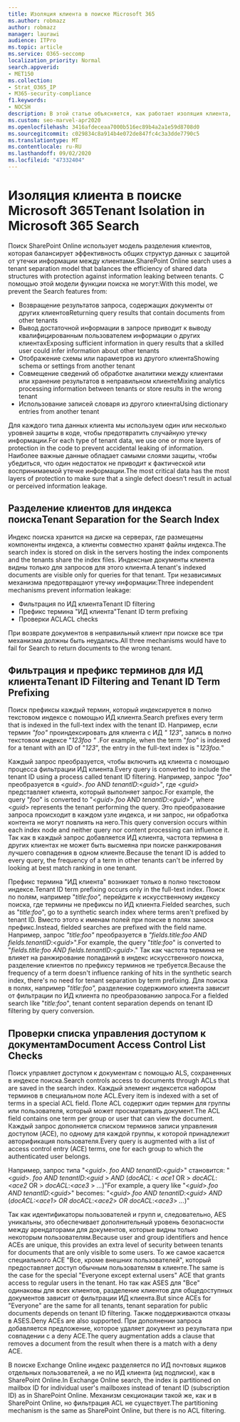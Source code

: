 ```yaml
---
title: Изоляция клиента в поиске Microsoft 365
ms.author: robmazz
author: robmazz
manager: laurawi
audience: ITPro
ms.topic: article
ms.service: O365-seccomp
localization_priority: Normal
search.appverid:
- MET150
ms.collection:
- Strat_O365_IP
- M365-security-compliance
f1.keywords:
- NOCSH
description: В этой статье объясняется, как работает изоляция клиента, чтобы разделить данные клиента в поиске Microsoft 365.
ms.custom: seo-marvel-apr2020
ms.openlocfilehash: 3416afdeceaa7000b516ec89b4a2a1e59d8708d0
ms.sourcegitcommit: c029834c8a914b4e072de847fc4c3a3dde7790c5
ms.translationtype: MT
ms.contentlocale: ru-RU
ms.lasthandoff: 09/02/2020
ms.locfileid: "47332404"
---
```

# <a name="tenant-isolation-in-microsoft-365-search"></a><span data-ttu-id="00a07-103">Изоляция клиента в поиске Microsoft 365</span><span class="sxs-lookup"><span data-stu-id="00a07-103">Tenant Isolation in Microsoft 365 Search</span></span>

<span data-ttu-id="00a07-104">Поиск SharePoint Online использует модель разделения клиентов, которая балансирует эффективность общих структур данных с защитой от утечки информации между клиентами.</span><span class="sxs-lookup"><span data-stu-id="00a07-104">SharePoint Online search uses a tenant separation model that balances the efficiency of shared data structures with protection against information leaking between tenants.</span></span> <span data-ttu-id="00a07-105">С помощью этой модели функции поиска не могут:</span><span class="sxs-lookup"><span data-stu-id="00a07-105">With this model, we prevent the Search features from:</span></span>

- <span data-ttu-id="00a07-106">Возвращение результатов запроса, содержащих документы от других клиентов</span><span class="sxs-lookup"><span data-stu-id="00a07-106">Returning query results that contain documents from other tenants</span></span>
- <span data-ttu-id="00a07-107">Вывод достаточной информации в запросе приводит к выводу квалифицированным пользователем информации о других клиентах</span><span class="sxs-lookup"><span data-stu-id="00a07-107">Exposing sufficient information in query results that a skilled user could infer information about other tenants</span></span>
- <span data-ttu-id="00a07-108">Отображение схемы или параметров из другого клиента</span><span class="sxs-lookup"><span data-stu-id="00a07-108">Showing schema or settings from another tenant</span></span>
- <span data-ttu-id="00a07-109">Совмещение сведений об обработке аналитики между клиентами или хранение результатов в неправильном клиенте</span><span class="sxs-lookup"><span data-stu-id="00a07-109">Mixing analytics processing information between tenants or store results in the wrong tenant</span></span>
- <span data-ttu-id="00a07-110">Использование записей словаря из другого клиента</span><span class="sxs-lookup"><span data-stu-id="00a07-110">Using dictionary entries from another tenant</span></span>

<span data-ttu-id="00a07-111">Для каждого типа данных клиента мы используем один или несколько уровней защиты в коде, чтобы предотвратить случайную утечку информации.</span><span class="sxs-lookup"><span data-stu-id="00a07-111">For each type of tenant data, we use one or more layers of protection in the code to prevent accidental leaking of information.</span></span> <span data-ttu-id="00a07-112">Наиболее важные данные обладает самыми слоями защиты, чтобы убедиться, что один недостаток не приводит к фактической или воспринимаемой утечке информации.</span><span class="sxs-lookup"><span data-stu-id="00a07-112">The most critical data has the most layers of protection to make sure that a single defect doesn't result in actual or perceived information leakage.</span></span>

## <a name="tenant-separation-for-the-search-index"></a><span data-ttu-id="00a07-113">Разделение клиентов для индекса поиска</span><span class="sxs-lookup"><span data-stu-id="00a07-113">Tenant Separation for the Search Index</span></span>

<span data-ttu-id="00a07-114">Индекс поиска хранится на диске на серверах, где размещены компоненты индекса, а клиенты совместно хранят файлы индекса.</span><span class="sxs-lookup"><span data-stu-id="00a07-114">The search index is stored on disk in the servers hosting the index components and the tenants share the index files.</span></span> <span data-ttu-id="00a07-115">Индексные документы клиента видны только для запросов для этого клиента.</span><span class="sxs-lookup"><span data-stu-id="00a07-115">A tenant's indexed documents are visible only for queries for that tenant.</span></span> <span data-ttu-id="00a07-116">Три независимых механизма предотвращают утечку информации:</span><span class="sxs-lookup"><span data-stu-id="00a07-116">Three independent mechanisms prevent information leakage:</span></span>

- <span data-ttu-id="00a07-117">Фильтрация по ИД клиента</span><span class="sxs-lookup"><span data-stu-id="00a07-117">Tenant ID filtering</span></span>
- <span data-ttu-id="00a07-118">Префикс термина "ИД клиента"</span><span class="sxs-lookup"><span data-stu-id="00a07-118">Tenant ID term prefixing</span></span>
- <span data-ttu-id="00a07-119">Проверки ACL</span><span class="sxs-lookup"><span data-stu-id="00a07-119">ACL checks</span></span>

<span data-ttu-id="00a07-120">При возврате документов в неправильный клиент при поиске все три механизма должны быть неудались.</span><span class="sxs-lookup"><span data-stu-id="00a07-120">All three mechanisms would have to fail for Search to return documents to the wrong tenant.</span></span>

## <a name="tenant-id-filtering-and-tenant-id-term-prefixing"></a><span data-ttu-id="00a07-121">Фильтрация и префикс терминов для ИД клиента</span><span class="sxs-lookup"><span data-stu-id="00a07-121">Tenant ID Filtering and Tenant ID Term Prefixing</span></span>

<span data-ttu-id="00a07-122">Поиск префиксы каждый термин, который индексируется в полно текстовом индексе с помощью ИД клиента.</span><span class="sxs-lookup"><span data-stu-id="00a07-122">Search prefixes every term that is indexed in the full-text index with the tenant ID.</span></span> <span data-ttu-id="00a07-123">Например, если термин *"foo"* проиндексировать для клиента с ИД *" 123*", запись в полно текстовом индексе "*123foo " .*</span><span class="sxs-lookup"><span data-stu-id="00a07-123">For example, when the term "*foo*" is indexed for a tenant with an ID of "*123*", the entry in the full-text index is "*123foo.*"</span></span>

<span data-ttu-id="00a07-124">Каждый запрос преобразуется, чтобы включить ид клиента с помощью процесса фильтрации ИД клиента.</span><span class="sxs-lookup"><span data-stu-id="00a07-124">Every query is converted to include the tenant ID using a process called tenant ID filtering.</span></span> <span data-ttu-id="00a07-125">Например, запрос *"foo"* преобразуется в <*guid*>. *foo* AND *tenantID*:<*guid*>", где <*guid>* представляет клиента, который выполняет запрос.</span><span class="sxs-lookup"><span data-stu-id="00a07-125">For example, the query "*foo*" is converted to "<*guid*>.*foo* AND *tenantID*:<*guid*>", where <*guid*> represents the tenant performing the query.</span></span> <span data-ttu-id="00a07-126">Это преобразование запроса происходит в каждом узле индекса, и ни запрос, ни обработка контента не могут повлиять на него.</span><span class="sxs-lookup"><span data-stu-id="00a07-126">This query conversion occurs within each index node and neither query nor content processing can influence it.</span></span> <span data-ttu-id="00a07-127">Так как в каждый запрос добавляется ИД клиента, частота термина в других клиентах не может быть высмеяна при поиске ранжирования лучшего совпадения в одном клиенте.</span><span class="sxs-lookup"><span data-stu-id="00a07-127">Because the tenant ID is added to every query, the frequency of a term in other tenants can't be inferred by looking at best match ranking in one tenant.</span></span>

<span data-ttu-id="00a07-128">Префикс термина "ИД клиента" возникает только в полно текстовом индексе.</span><span class="sxs-lookup"><span data-stu-id="00a07-128">Tenant ID term prefixing occurs only in the full-text index.</span></span> <span data-ttu-id="00a07-129">Поиск по полям, например "*title:foo",* перейдите к искусственному индексу поиска, где термины не префиксы по ИД клиента.</span><span class="sxs-lookup"><span data-stu-id="00a07-129">Fielded searches, such as "*title:foo*", go to a synthetic search index where terms aren't prefixed by tenant ID.</span></span> <span data-ttu-id="00a07-130">Вместо этого к именам полей при поиске в полях занося префикс.</span><span class="sxs-lookup"><span data-stu-id="00a07-130">Instead, fielded searches are prefixed with the field name.</span></span> <span data-ttu-id="00a07-131">Например, запрос *"title:foo"* преобразуется в *"fields.title:foo AND fields.tenantID*:<*guid*>".</span><span class="sxs-lookup"><span data-stu-id="00a07-131">For example, the query "*title:foo*" is converted to "*fields.title:foo AND fields.tenantID*:<*guid*>."</span></span> <span data-ttu-id="00a07-132">Так как частота термина не влияет на ранжирование попаданий в индекс искусственного поиска, разделение клиентов по префиксу терминов не требуется.</span><span class="sxs-lookup"><span data-stu-id="00a07-132">Because the frequency of a term doesn't influence ranking of hits in the synthetic search index, there's no need for tenant separation by term prefixing.</span></span> <span data-ttu-id="00a07-133">Для поиска в полях, например "*title:foo",* разделение содержимого клиента зависит от фильтрации по ИД клиента по преобразованию запроса.</span><span class="sxs-lookup"><span data-stu-id="00a07-133">For a fielded search like "*title:foo*", tenant content separation depends on tenant ID filtering by query conversion.</span></span>

## <a name="document-access-control-list-checks"></a><span data-ttu-id="00a07-134">Проверки списка управления доступом к документам</span><span class="sxs-lookup"><span data-stu-id="00a07-134">Document Access Control List Checks</span></span>

<span data-ttu-id="00a07-135">Поиск управляет доступом к документам с помощью ALS, сохраненных в индексе поиска.</span><span class="sxs-lookup"><span data-stu-id="00a07-135">Search controls access to documents through ACLs that are saved in the search index.</span></span> <span data-ttu-id="00a07-136">Каждый элемент индексется набором терминов в специальном поле ACL.</span><span class="sxs-lookup"><span data-stu-id="00a07-136">Every item is indexed with a set of terms in a special ACL field.</span></span> <span data-ttu-id="00a07-137">Поле ACL содержит один термин для группы или пользователя, который может просматривать документ.</span><span class="sxs-lookup"><span data-stu-id="00a07-137">The ACL field contains one term per group or user that can view the document.</span></span> <span data-ttu-id="00a07-138">Каждый запрос дополняется списком терминов записи управления доступом (ACE), по одному для каждой группы, к которой принадлежит авторификация пользователя.</span><span class="sxs-lookup"><span data-stu-id="00a07-138">Every query is augmented with a list of access control entry (ACE) terms, one for each group to which the authenticated user belongs.</span></span>

<span data-ttu-id="00a07-139">Например, запрос типа "<*guid>.* *foo AND tenantID*:<*guid*>" становится: "<*guid*>. *foo AND tenantID*:<*guid* >  *AND* (*docACL:* < *ace1* OR >  *docACL*:<*ace2* OR >  *docACL*:<*ace3* >  *...*)"</span><span class="sxs-lookup"><span data-stu-id="00a07-139">For example, a query like "<*guid*>.*foo AND tenantID*:<*guid*>" becomes: "<*guid*>.*foo AND tenantID*:<*guid*> *AND* (*docACL:*<*ace1*> *OR docACL*:<*ace2*> *OR docACL*:<*ace3*> *...*)"</span></span>

<span data-ttu-id="00a07-140">Так как идентификаторы пользователей и групп и, следовательно, AES уникальны, это обеспечивает дополнительный уровень безопасности между арендаторами для документов, которые видны только некоторым пользователям.</span><span class="sxs-lookup"><span data-stu-id="00a07-140">Because user and group identifiers and hence ACEs are unique, this provides an extra level of security between tenants for documents that are only visible to some users.</span></span> <span data-ttu-id="00a07-141">То же самое касается специального ACE "Все, кроме внешних пользователей", который предоставляет доступ обычным пользователям в клиенте.</span><span class="sxs-lookup"><span data-stu-id="00a07-141">The same is the case for the special "Everyone except external users" ACE that grants access to regular users in the tenant.</span></span> <span data-ttu-id="00a07-142">Но так как ASES для "Все" одинаковы для всех клиентов, разделение клиентов для общедоступных документов зависит от фильтрации ИД клиента.</span><span class="sxs-lookup"><span data-stu-id="00a07-142">But since ACEs for "Everyone" are the same for all tenants, tenant separation for public documents depends on tenant ID filtering.</span></span> <span data-ttu-id="00a07-143">Также поддерживаются отказы в ASES.</span><span class="sxs-lookup"><span data-stu-id="00a07-143">Deny ACEs are also supported.</span></span> <span data-ttu-id="00a07-144">При дополнении запроса добавляется предложение, которое удаляет документ из результата при совпадении с a deny ACE.</span><span class="sxs-lookup"><span data-stu-id="00a07-144">The query augmentation adds a clause that removes a document from the result when there is a match with a deny ACE.</span></span>

<span data-ttu-id="00a07-145">В поиске Exchange Online индекс разделяется по ИД почтовых ящиков отдельных пользователей, а не по ИД клиента (ид подписки), как в SharePoint Online.</span><span class="sxs-lookup"><span data-stu-id="00a07-145">In Exchange Online search, the index is partitioned on mailbox ID for individual user's mailboxes instead of tenant ID (subscription ID) as in SharePoint Online.</span></span> <span data-ttu-id="00a07-146">Механизм секционации такой же, как и в SharePoint Online, но фильтрация ACL не существует.</span><span class="sxs-lookup"><span data-stu-id="00a07-146">The partitioning mechanism is the same as SharePoint Online, but there is no ACL filtering.</span></span>
